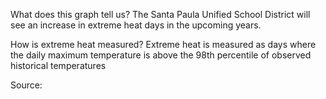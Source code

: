 What does this graph tell us?
The Santa Paula Unified School District will see an increase in extreme heat days in the upcoming years.

How is extreme heat measured?
Extreme heat is measured as days where the daily maximum temperature is above the 98th percentile of observed historical temperatures

Source: